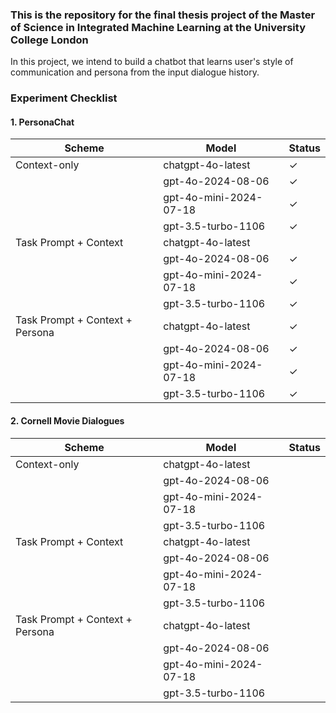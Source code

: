 ### This is the repository for the final thesis project of the Master of Science in Integrated Machine Learning at the University College London

In this project, we intend to build a chatbot that learns user's style of communication and persona from the input dialogue history.


### Experiment Checklist
#### 1. PersonaChat

| Scheme                 | Model                 | Status |
|------------------------|-----------------------|--------|
| Context-only           | chatgpt-4o-latest     |  &check;     |
|                        | gpt-4o-2024-08-06     |  &check;   |
|                        | gpt-4o-mini-2024-07-18|  &check;    |
|                        | gpt-3.5-turbo-1106    |  &check;    |
| Task Prompt + Context  | chatgpt-4o-latest     |        |
|                        | gpt-4o-2024-08-06     |   &check;     |
|                        | gpt-4o-mini-2024-07-18|   &check;     |
|                        | gpt-3.5-turbo-1106    |   &check;     |
| Task Prompt + Context + Persona | chatgpt-4o-latest     |    &check;    |
|                        | gpt-4o-2024-08-06     |    &check;    |
|                        | gpt-4o-mini-2024-07-18|   &check;     |
|                        | gpt-3.5-turbo-1106    |   &check;     |


#### 2. Cornell Movie Dialogues

| Scheme                 | Model                 | Status |
|------------------------|-----------------------|--------|
| Context-only           | chatgpt-4o-latest     |        |
|                        | gpt-4o-2024-08-06     |        |
|                        | gpt-4o-mini-2024-07-18|        |
|                        | gpt-3.5-turbo-1106    |        |
| Task Prompt + Context  | chatgpt-4o-latest     |        |
|                        | gpt-4o-2024-08-06     |        |
|                        | gpt-4o-mini-2024-07-18|        |
|                        | gpt-3.5-turbo-1106    |        |
| Task Prompt + Context + Persona | chatgpt-4o-latest     |        |
|                        | gpt-4o-2024-08-06     |        |
|                        | gpt-4o-mini-2024-07-18|        |
|                        | gpt-3.5-turbo-1106    |        |




